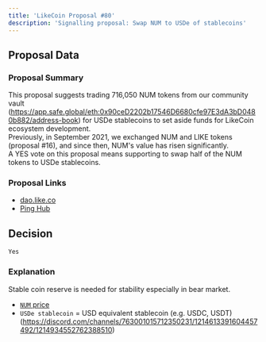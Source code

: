 ```yaml
---
title: 'LikeCoin Proposal #80'
description: 'Signalling proposal: Swap NUM to USDe of stablecoins'
---
```


## Proposal Data

### Proposal Summary
This proposal suggests trading 716,050 NUM tokens from our community vault (https://app.safe.global/eth:0x90ceD2202b17546D6680cfe97E3dA3bD0480b882/address-book) for USDe stablecoins to set aside funds for LikeCoin ecosystem development.  
Previously, in September 2021, we exchanged NUM and LIKE tokens (proposal #16), and since then, NUM's value has risen significantly.  
A YES vote on this proposal means supporting to swap half of the NUM tokens to USDe stablecoins.  

### Proposal Links
- [dao.like.co](https://dao.like.co/proposals/80)
- [Ping Hub](https://ping.pub/likecoin/gov/80)


## Decision
`Yes`

### Explanation
Stable coin reserve is needed for stability especially in bear market.  

- [`NUM` price](https://www.coingecko.com/en/coins/numbers-protocol)
- `USDe stablecoin` = USD equivalent stablecoin (e.g. USDC, USDT) (https://discord.com/channels/763001015712350231/1214613391604457492/1214934552762388510)
